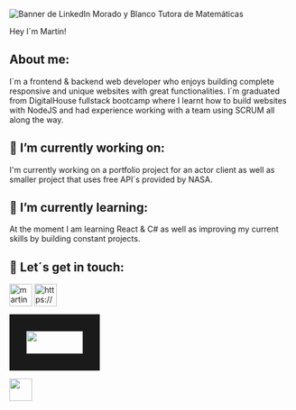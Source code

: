 ![Banner de LinkedIn Morado y Blanco Tutora de Matemáticas](https://user-images.githubusercontent.com/82059357/185893661-c9a40242-3a03-4419-9587-03e7d32e4334.png)

Hey I´m Martin!

<!--
**MartinZazpe/MartinZazpe** is a ✨ _special_ ✨ repository because its `README.md` (this file) appears on your GitHub profile.

Here are some ideas to get you started:

- 🔭 I’m currently working on ...
- 🌱 I’m currently learning ...
- 👯 I’m looking to collaborate on ...
- 🤔 I’m looking for help with ...
- 💬 Ask me about ...
- 📫 How to reach me: ...
- 😄 Pronouns: ...
- ⚡ Fun fact: ...
-->

## About me:

I´m a frontend & backend web developer who enjoys building complete responsive and unique websites with great functionalities.
I´m graduated from DigitalHouse fullstack bootcamp where I learnt how to build websites with NodeJS and had experience working with a team using SCRUM all along the way.


## 🔭 I’m currently working on:
I'm currently working on a portfolio project for an actor client as well as smaller project that uses free API´s provided by NASA.


## 🌱 I’m currently learning:
At the moment I am learning React & C# as well as improving my current skills by building constant projects.



## 🤝 Let´s get in touch:

<a href="https://linkedin.com/in/martin-zazpe-290829121" target="blank"><img align="center"  src="https://img.icons8.com/color/344/linkedin-2--v1.png" alt="martin-zazpe-290829121" height="auto" width="40" /></a>
<a href="https://discord.gg/https://discord.gg/Aw3fjmNr" target="blank"><img align="center" src="https://raw.githubusercontent.com/rahuldkjain/github-profile-readme-generator/master/src/images/icons/Social/discord.svg" alt="https://discord.gg/Aw3fjmNr" height="auto" width="40" /></a>

<a href="https://github.com/MartinZazpe" target="blank"><img align="center" src="https://img.shields.io/badge/GitHub-000000?style=for-the-badge&logo=GitHub&logoColor=white" height="40" width="100" border="30px" /></a>






<a href="https://github.com/MartinZazpe" target="blank"><img align="center" src="https://github.githubassets.com/images/modules/logos_page/GitHub-Mark.png" height="auto" width="40" /></a>
